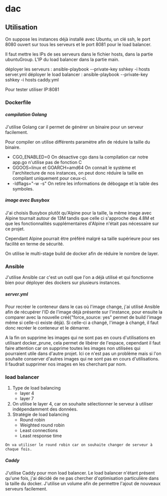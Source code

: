 # dac

## Utilisation

On suppose les instances déjà installé avec Ubuntu, un clé ssh, le port 8080 ouvert sur tous les serveurs et le port 8081 pour le load balancer.

Il faut mettre les IPs de ses serveurs dans le fichier hosts, dans la partie ubuntuGroup. L'IP du load balancer dans la partie main.

déployer les serveurs : ansible-playbook --private-key sshkey -i hosts server.yml
déployer le load balancer : ansible-playbook --private-key sshkey -i hosts caddy.yml

Pour tester utiliser IP:8081

### Dockerfile

##### compilation Golang

J'utilise Golang car il permet de générer un binaire pour un serveur facilement.

Pour compiler on utilise différents paramètre afin de réduire la taille du binaire.
  - CGO_ENABLED=0 On désactive cgo dans la compilation car notre app.go n'utilise pas de fonction C
  - GGOOS=linux et GOARCH=amd64 On connait le système et l'architecture de nos instances, on peut donc réduire la taille en compilant uniquement pour ceux-ci.
  - -ldflags="-w -s" On retire les informations de débogage et la table des symboles.

##### image avec Busybox

J'ai choisis Busybox plutôt qu'Alpine pour la taille, la même image avec Alpine tournait autour de 13M tandis que celle ci s'approche des 4.8M et que les fonctionnalités supplémentaires d'Alpine n'était pas nécessaire sur ce projet.

Cependant Alpine pourrait être préféré malgré sa taille supérieure pour ses facilité en terme de sécurité.

On utilise le multi-stage build de docker afin de réduire le nombre de layer.

### Ansible

J'utilise Ansible car c'est un outil que l'on a déjà utilisé et qui fonctionne bien pour déployer des dockers sur plusieurs instances.

##### server.yml

Pour recréer le conteneur dans le cas où l'image change, j'ai utilisé Ansible afin de récupérer l'ID de l'image déjà présente sur l'instance, pour ensuite la comparer avec la nouvelle créé("force_source: yes" permet de build l'image même si celle-ci existe déjà). Si celle-ci a changé, l'image à changé, il faut donc recréer le conteneur et le démarrer.

A la fin on supprime les images qui ne sont pas en cours d'utilisations en utilisant docker_prune, cela permet de libérer de l'espace, cependant il faut faire attention car on supprime toutes les images non utilisées qui pourraient utile dans d'autre projet. Ici ce n'est pas un problème mais si l'on souhaite conserver d'autres images qui ne sont pas en cours d'utilisations. Il faudrait supprimer nos images en les cherchant par nom.

### load balancer

  1. Type de load balancing
      - layer 4
      - layer 7
  2. On utilise le layer 4, car on souhaite sélectionner le serveur à utiliser indépendamment des données.
  3. Stratégie de load balancing
      - Round robin
      - Weighted round robin
      - Least connections
      - Least response time

    On va utiliser le round robin car on souhaite changer de serveur à chaque fois.

##### Caddy

  J'utilise Caddy pour mon load balancer. Le load balancer n'étant présent qu'une fois, j'ai décidé de ne pas chercher d'optimisation particulière dans la taille du docker. J'utilise un volume afin de permettre l'ajout de nouveaux serveurs facilement.
